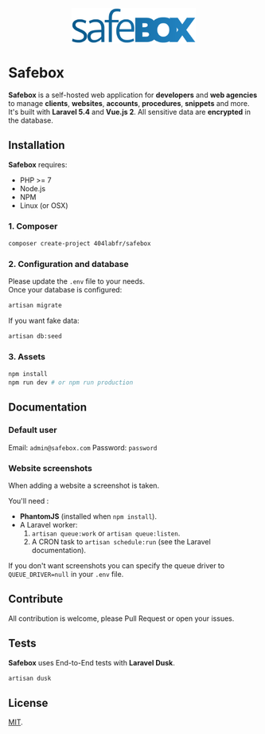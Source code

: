 <p align="center"><img width="250" src="https://github.com/404labfr/safebox/blob/develop/public/img/logo.png?raw=true" alt="Safebox logo" /></p>

# Safebox

**Safebox** is a self-hosted web application for **developers** and **web agencies** to manage **clients**, **websites**, **accounts**, **procedures**, **snippets** and more.
It's built with **Laravel 5.4** and **Vue.js 2**. All sensitive data are **encrypted** in the database.

## Installation

**Safebox** requires:
- PHP >= 7
- Node.js
- NPM
- Linux (or OSX)

### 1. Composer

```bash
composer create-project 404labfr/safebox
```

### 2. Configuration and database

Please update the `.env` file to your needs.  
Once your database is configured:

```bash
artisan migrate
```

If you want fake data:

```bash
artisan db:seed
```

### 3. Assets
```bash
npm install
npm run dev # or npm run production
```

## Documentation

### Default user

Email: `admin@safebox.com`
Password: `password`

### Website screenshots

When adding a website a screenshot is taken. 

You'll need :  
- **PhantomJS** (installed when `npm install`).
- A Laravel worker:
    1. `artisan queue:work` or `artisan queue:listen`.
    2. A CRON task to `artisan schedule:run` (see the Laravel documentation).
    
If you don't want screenshots you can specify the queue driver to `QUEUE_DRIVER=null` in your `.env` file.

## Contribute

All contribution is welcome, please Pull Request or open your issues.

## Tests

**Safebox** uses End-to-End tests with **Laravel Dusk**.
 
```bash
artisan dusk
```

## License

[MIT](http://opensource.org/licenses/MIT).
